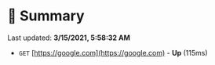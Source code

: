 # 📖 Summary
Last updated: **3/15/2021, 5:58:32 AM**

- `GET` [https://google.com](https://google.com) - **Up** (115ms)
